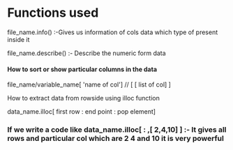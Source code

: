 # Functions used

file\_name.info() :-Gives us information of cols data which type of present inside it

file\_name.describe() :- Describe the numeric form data



#### How to sort or show particular columns in the data

file\_name/variable\_name\[ 'name of col'] // \[ \[ list of col] ]

How to extract data from rowside using illoc function

data\_name.illoc\[ first row : end point : pop element]



### If we write a code like data\_name.illoc\[ : ,\[ 2,4,10]  ]  :- It gives all rows and particular col which are 2 4 and 10 it is very powerful
